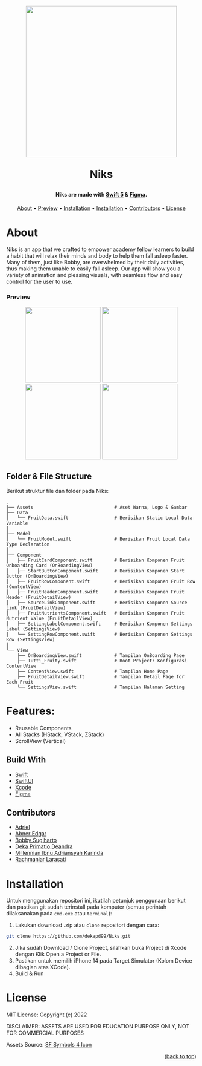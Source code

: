 <!-- ABOUT THE PROJECT -->
<h1 align="center">
  <br>
    <a href="#" target="_blank"><img src="logo.png" width="400"></a>
  <br>
  <p>Niks</p>
</h1>

<h4 align="center">Niks are made with <a href="https://developer.apple.com/swift/" target="_blank">Swift 5</a> & <a href="https://figma.com" target="_blank">Figma</a>.</h4>

<p align="center">
  <a href="#about">About</a> •
  <a href="#preview">Preview</a> •
  <a href="#installation">Installation</a> •
  <a href="#features">Installation</a> •
  <a href="#contributors">Contributors</a> •
  <a href="#license">License</a>
</p>

# About
Niks  is an app that we crafted to empower academy fellow learners to build a habit that will relax their minds and body to help them fall asleep faster. Many of them, just like Bobby, are overwhelmed by their daily activities, thus making them unable to easily fall asleep. Our app will show you a variety of animation and pleasing visuals, with seamless flow and easy control for the user to use.

### Preview
<p align="center">
  <a href="#" target="_blank"><img src="1.png" width="200"></a>
  <a href="#" target="_blank"><img src="2.png" width="200"></a>
  <a href="#" target="_blank"><img src="3.png" width="200"></a>
  <a href="#" target="_blank"><img src="4.png" width="200"></a>
</p>

<!-- ABOUT THE FILE & FOLDER STRUCTURE -->
## Folder & File Structure
Berikut struktur file dan folder pada Niks:

    .
    ├── Assets                              # Aset Warna, Logo & Gambar
    ├── Data                    
    │   └── FruitData.swift                 # Berisikan Static Local Data Variable
    │
    ├── Model                   
    │   └── FruitModel.swift                # Berisikan Fruit Local Data Type Declaration
    │
    ├── Component                   
    │   ├── FruitCardComponent.swift        # Berisikan Komponen Fruit Onboarding Card (OnBoardingView)
    │   ├── StartButtonComponent.swift      # Berisikan Komponen Start Button (OnBoardingView)
    │   ├── FruitRowComponent.swift         # Berisikan Komponen Fruit Row (ContentView)
    │   ├── FruitHeaderComponent.swift      # Berisikan Komponen Fruit Header (FruitDetailView)
    │   ├── SourceLinkComponent.swift       # Berisikan Komponen Source Link (FruitDetailView)
    │   ├── FruitNutrientsComponent.swift   # Berisikan Komponen Fruit Nutrient Value (FruitDetailView)
    │   ├── SettingLabelComponent.swift     # Berisikan Komponen Settings Label (SettingsView)
    │   └── SettingRowComponent.swift       # Berisikan Komponen Settings Row (SettingsView)
    │
    └── View                     
        ├── OnBoardingView.swift            # Tampilan OnBoarding Page
        ├── Tutti_Fruity.swift              # Root Project: Konfigurasi ContentView
        ├── ContentView.swift               # Tampilan Home Page
        ├── FruitDetailView.swift           # Tampilan Detail Page for Each Fruit
        └── SettingsView.swift              # Tampilan Halaman Setting

<!-- List of Features -->
# Features:

* Reusable Components
* All Stacks (HStack, VStack, ZStack)
* ScrollView (Vertical)

<!-- Used Tools -->
## Build With

* [Swift](https://www.swift.org/documentation/)
* [SwiftUI](https://developer.apple.com/documentation/swiftui/)
* [Xcode](https://developer.apple.com/xcode/)
* [Figma](https://developer.apple.com/xcode/)

<!-- Contributors -->
## Contributors

* [Adriel](https://github.com/Adrielrusli)
* [Abner Edgar](https://github.com/AbnerEdgar)
* [Bobby Sugiharto](https://github.com/bobbysaa)
* [Deka Primatio Deandra](https://www.github.com/dekapd99)
* [Millennian Ibnu Adriansyah Karinda](https://github.com/Adriankrnd)
* [Rachmaniar Larasati](https://github.com/niarlaras10)

<!-- How to Install -->
# Installation
Untuk menggunakan repositori ini, ikutilah petunjuk penggunaan berikut dan pastikan git sudah terinstall pada komputer (semua perintah dilaksanakan pada `cmd.exe` atau `terminal`):

1. Lakukan download .zip atau `clone` repositori dengan cara:
```bash
git clone https://github.com/dekapd99/Niks.git
```

2. Jika sudah Download / Clone Project, silahkan buka Project di Xcode dengan Klik Open a Project or File.
3. Pastikan untuk memilih iPhone 14 pada Target Simulator (Kolom Device dibagian atas XCode). 
4. Build & Run

<!-- What Kind of License? -->
# License
MIT License: Copyright (c) 2022

DISCLAIMER: ASSETS ARE USED FOR EDUCATION PURPOSE ONLY, NOT FOR COMMERCIAL PURPOSES

Assets Source: [SF Symbols 4 Icon](https://developer.apple.com/sf-symbols/)

<p align="right">(<a href="#top">back to top</a>)</p>
